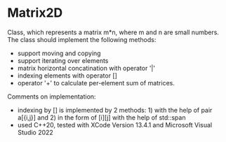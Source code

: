 # Matrix2D

Class, which represents a matrix m*n, where m and n are small numbers. The class should implement the following methods:
- support moving and copying
- support iterating over elements
- matrix horizontal concatination with operator '|'
- indexing elements with operator []
- operator '+' to calculate per-element sum of matrices.

Comments on implementation:
- indexing by [] is implemented by 2 methods: 1) with the help of pair a[{i,j}] and 2) in the form of [i][j] with the help of std::span
- used C++20, tested with XCode Version 13.4.1 and Microsoft Visual Studio 2022
